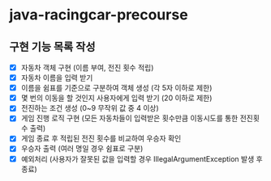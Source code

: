# java-racingcar-precourse

## 구현 기능 목록 작성

- [x] 자동차 객체 구현 (이름 부여, 전진 횟수 적립)
- [x] 자동차 이름을 입력 받기
- [x] 이름을 쉼표를 기준으로 구분하여 객체 생성 (각 5자 이하로 제한)
- [x] 몇 번의 이동을 할 것인지 사용자에게 입력 받기 (20 이하로 제한)
- [x] 전진하는 조건 생성 (0~9 무작위 값 중 4 이상)
- [x] 게임 진행 로직 구현 (모든 자동차들이 입력받은 횟수만큼 이동시도를 통한 전진횟수 출력)
- [x] 게임 종료 후 적립된 전진 횟수를 비교하여 우승자 확인
- [x] 우승자 출력 (여러 명일 경우 쉼표로 구분)
- [x] 예외처리 (사용자가 잘못된 값을 입력할 경우 IllegalArgumentException 발생 후 종료)